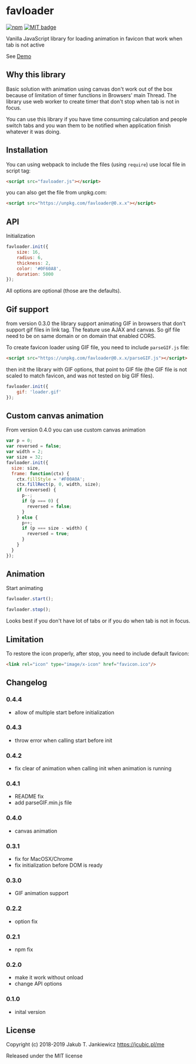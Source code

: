 # favloader

[![npm](https://img.shields.io/badge/npm-{{VER}}-blue.svg)](https://www.npmjs.com/package/favloader)
[![MIT badge](https://img.shields.io/badge/license-MIT-blue.svg)](https://github.com/jcubic/favloader/blob/master/LICENSE)

Vanilla JavaScript library for loading animation in favicon that work when tab is not active

See [Demo](https://jcubic.github.io/favloader/)

## Why this library

Basic solution with animation using canvas don't work out of the box because of limitation
of timer functions in Browsers' main Thread. The library use web worker to create timer
that don't stop when tab is not in focus.

You can use this library if you have time consuming calculation and people switch tabs and
you wan them to be notified when application finish whatever it was doing.

## Installation

You can using webpack to include the files (using `require`) use local file in script tag:

```html
<script src="favloader.js"></script>
```

you can also get the file from unpkg.com:

```html
<script src="https://unpkg.com/favloader@0.x.x"></script>
```

## API

Initialization

```javascript
favloader.init({
    size: 16,
    radius: 6,
    thickness: 2,
    color: '#0F60A8',
    duration: 5000
});
```

All options are optional (those are the defaults).

## Gif support

from version 0.3.0 the library support animating GIF in browsers that don't support gif files in link tag.
The feature use AJAX and canvas. So gif file need to be on same domain or on domain that enabled CORS.

To create favicon loader using GIF file, you need to include `parseGIF.js` file:

```html
<script src="https://unpkg.com/favloader@0.x.x/parseGIF.js"></script>
```

then init the library with GIF options, that point to GIF file (the GIF file is not scaled to match favicon,
and was not tested on big GIF files).

```javascript
favloader.init({
    gif: 'loader.gif'
});
```

## Custom canvas animation

From version 0.4.0 you can use custom canvas animation

```javascript
var p = 0;
var reversed = false;
var width = 2;
var size = 32;
favloader.init({
  size: size,
  frame: function(ctx) {
    ctx.fillStyle = '#F00A0A';
    ctx.fillRect(p, 0, width, size);
    if (reversed) {
      p--;
      if (p === 0) {
        reversed = false;
      }
    } else {
      p++;
      if (p === size - width) {
        reversed = true;
      }
    }
  }
});
```

## Animation


Start animating

```javascript
favloader.start();
```

```javascript
favloader.stop();
```

Looks best if you don't have lot of tabs or if you do when tab is not in focus.

## Limitation

To restore the icon properly, after stop, you need to include default favicon:

```html
<link rel="icon" type="image/x-icon" href="favicon.ico"/>
```

## Changelog

### 0.4.4
* allow of multiple start before initialization

### 0.4.3
* throw error when calling start before init

### 0.4.2
* fix clear of animation when calling init when animation is running

### 0.4.1
* README fix
* add parseGIF.min.js file

### 0.4.0
* canvas animation

### 0.3.1
* fix for MacOSX/Chrome
* fix initialization before DOM is ready

### 0.3.0
* GIF animation support

### 0.2.2
* option fix

### 0.2.1
* npm fix

### 0.2.0
* make it work without onload
* change API options

### 0.1.0
* inital version


## License

Copyright (c) 2018-2019 Jakub T. Jankiewicz <https://jcubic.pl/me>

Released under the MIT license
